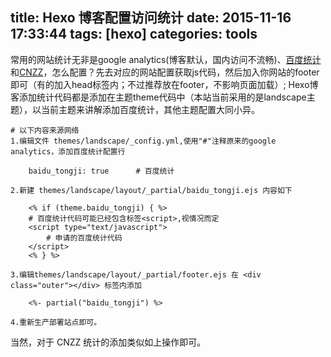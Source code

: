 title: Hexo 博客配置访问统计
date: 2015-11-16 17:33:44
tags: [hexo]
categories: tools
---

常用的网站统计无非是google analytics(博客默认，国内访问不流畅)、[百度统计](http://tongji.baidu.com/)和[CNZZ](http://cnzz.com/)，怎么配置？先去对应的网站配置获取js代码，然后加入你网站的footer即可（有的加入head标签内；不过推荐放在footer，不影响页面加载）; Hexo博客添加统计代码都是添加在主题theme代码中（本站当前采用的是landscape主题），以当前主题来讲解添加百度统计，其他主题配置大同小异。

	# 以下内容来源网络
	1.编辑文件 themes/landscape/_config.yml,使用"#"注释原来的google analytics，添加百度统计配置行
	
		baidu_tongji: true      # 百度统计
	
	2.新建 themes/landscape/layout/_partial/baidu_tongji.ejs 内容如下
	
		<% if (theme.baidu_tongji) { %>
		# 百度统计代码可能已经包含标签<script>,视情况而定
		<script type="text/javascript">
			# 申请的百度统计代码
		</script>
		<% } %>
	
	3.编辑themes/landscape/layout/_partial/footer.ejs 在 <div class="outer"></div> 标签内添加
		
		<%- partial("baidu_tongji") %>
	
	4.重新生产部署站点即可。

当然，对于 CNZZ 统计的添加类似如上操作即可。